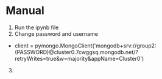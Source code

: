 # Manual

1. Run the ipynb file
2. Change password and username
* client = pymongo.MongoClient('mongodb+srv://group2:(PASSWORD)@cluster0.7cwggsq.mongodb.net/?retryWrites=true&w=majority&appName=Cluster0')

3. 